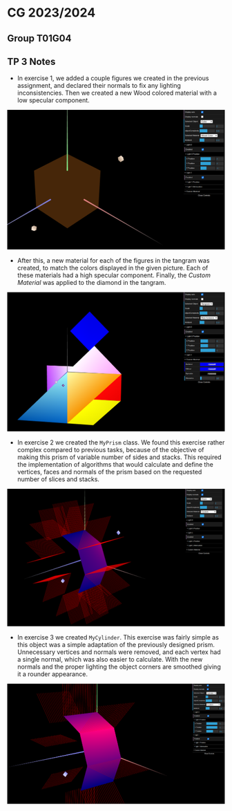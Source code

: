 # CG 2023/2024

## Group T01G04

## TP 3 Notes

- In exercise 1, we added a couple figures we created in the previous assignment, and declared their normals to fix any lighting inconsistencies. Then we created a new Wood colored material with a low specular component.

![Screenshot 1: Wood Colored Material](screenshots/cg-t01g04-tp3-1.png)

- After this, a new material for each of the figures in the tangram was created, to match the colors displayed in the given picture. Each of these materials had a high specular component. Finally, the *Custom Material* was applied to the diamond in the tangram.

![Screenshot 2: Colored Tangram](screenshots/cg-t01g04-tp3-2.png)

- In exercise 2 we created the `MyPrism` class. We found this exercise rather complex compared to previous tasks, because of the objective of making this prism of variable number of sides and stacks. This required the implementation of algorithms that would calculate and define the vertices, faces and normals of the prism based on the requested number of slices and stacks.

![Screenshot 3: Prism with 8 sides and 20 stacks](screenshots/cg-t01g04-tp3-3.png)

- In exercise 3 we created `MyCylinder`. This exercise was fairly simple as this object was a simple adaptation of the previously designed prism. Unnecessary vertices and normals were removed, and each vertex had a single normal, which was also easier to calculate. With the new normals and the proper lighting the object corners are smoothed giving it a rounder appearance.

![Screenshot 4: Cylinder](screenshots/cg-t01g04-tp3-4.png)
